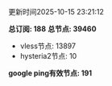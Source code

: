 更新时间2025-10-15 23:21:12

**总订阅: 188**
**总节点: 39460**
- vless节点: 13897
- hysteria2节点: 10

**google ping有效节点: 191**
